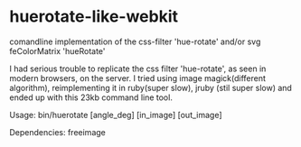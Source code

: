 # huerotate-like-webkit
comandline implementation of the css-filter 'hue-rotate' and/or svg feColorMatrix 'hueRotate'

I had serious trouble to replicate the css filter 'hue-rotate', as seen in modern browsers, on the server.
I tried using image magick(different algorithm), reimplementing it in ruby(super slow), jruby (stil super slow) and ended up with this 23kb command line tool.

Usage:
bin/huerotate [angle_deg] [in_image] [out_image]

Dependencies:
freeimage
